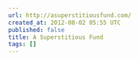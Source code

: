 ```yaml
---
url: http://asuperstitiousfund.com/
created_at: 2012-08-02 05:55 UTC
published: false
title: A Superstitious Fund
tags: []
---
```



